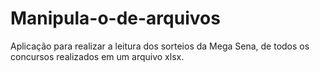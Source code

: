 # Manipula-o-de-arquivos
Aplicação para realizar a leitura dos sorteios da Mega Sena, de todos os concursos realizados em um arquivo xlsx.
